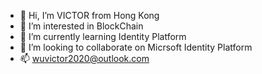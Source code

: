 - 👋 Hi, I’m VICTOR from Hong Kong
- 👀 I’m interested in BlockChain
- 🌱 I’m currently learning Identity Platform
- 💞️ I’m looking to collaborate on Micrsoft Identity Platform
- 📫 wuvictor2020@outlook.com

<!---
WUVICTOR2020/WUVICTOR2020 is a ✨ special ✨ repository because its `README.md` (this file) appears on your GitHub profile.
You can click the Preview link to take a look at your changes.
--->
